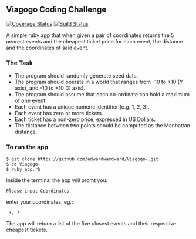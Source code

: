 ## Viagogo Coding Challenge
[![Coverage Status](https://coveralls.io/repos/github/edwardwardward/Viagogo-/badge.svg?branch=master)](https://coveralls.io/github/edwardwardward/Viagogo-?branch=master)
[![Build Status](https://travis-ci.org/edwardwardward/Viagogo-.svg?branch=master)](https://travis-ci.org/edwardwardward/Viagogo-)

A simple ruby app that when given a pair of coordinates returns the 5 nearest events and the cheapest ticket price for each event, the distance and the coordinates of said event.


### The Task

* The program should randomly generate seed data.
* The program should operate in a world that ranges from -10 to +10 (Y axis), and -10 to +10 (X axis).
* The program should assume that each co-ordinate can hold a maximum of one event.
* Each event has a unique numeric identifier (e.g. 1, 2, 3).
* Each event has zero or more tickets.
* Each ticket has a non-zero price, expressed in US Dollars.
* The distance between two points should be computed as the Manhattan distance.

### To run the app

  ```
  $ git clone https://github.com/edwardwardward/Viagogo-.git
  $ cd Viagogo-
  $ ruby app.rb
  ```
  
  Inside the terminal the app will promt you:
  
  ```
  Please input Coordinates
  ```
  
  enter your coordinates, eg.:
  
  ```
  -3, 7
  ```
  
  The app will return a list of the five closest events and their respective cheapest tickets.
